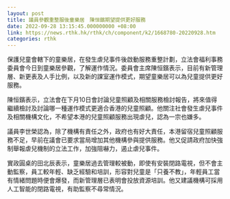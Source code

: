 ```yaml
---
layout: post
title: 議員參觀重整服後童樂居　陳恒鑌期望提供更好服務
date: 2022-09-28 13:15:45.000000000 +08:00
link: https://news.rthk.hk/rthk/ch/component/k2/1668780-20220928.htm
categories: rthk
---
```


保護兒童會轄下的童樂居，在發生虐兒事件後啟動服務重整計劃，立法會福利事務委員會今日到童樂居參觀，了解運作情況。委員會主席陳恒鑌表示，目前有新管理層、新更表及人手比例，以及新的課室運作模式，期望童樂居可以為兒童提供更好服務。

陳恒鑌表示，立法會在下月10日會討論兒童照顧及相關服務檢討報告，將來值得繼續檢討及討論哪一種運作模式更適合香港的兒童照顧。他關注社會發生虐兒事件及相關機構文化，不希望本港的兒童照顧服務出現虐兒，認為一宗也嫌多。

議員李世榮認為，除了機構有責任之外，政府也有好大責任，本港留宿兒童照顧服務不足，早前在議會已要求當局增加其他機構參與提供服務。他又促請政府加快強制舉報虐兒機制的立法工作，加強阻嚇力，遏止虐兒事件。

實政圓桌的田北辰表示，童樂居過去管理較被動，即使有安裝閉路電視，但不會主動監察，員工較年輕、缺乏經驗和培訓，形容對兒童是「只養不教」，年輕員工當有情緒問題時便會爆發，而新管理層已表明會投放資源培訓。他又建議機構可採用人工智能的閉路電視，有助監察不尋常情況。
